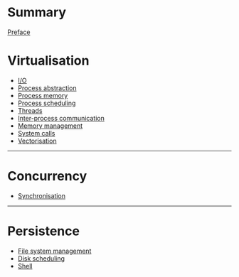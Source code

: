 # Summary

[Preface](./preface.md)

# Virtualisation

- [I/O](./io.md)
- [Process abstraction]()
- [Process memory](./process_memory.md)
- [Process scheduling]()
- [Threads](./threads.md)
- [Inter-process communication]()
- [Memory management](./memory_management.md)
- [System calls](./system_calls.md)
- [Vectorisation](./vectorisation.md)

---

# Concurrency
- [Synchronisation]()

---

# Persistence

- [File system management](./file_system_management.md)
- [Disk scheduling]()
- [Shell](./shell.md)
